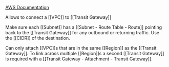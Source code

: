 [AWS Documentation](https://docs.aws.amazon.com/vpc/latest/tgw/tgw-vpn-attachments.html)

Allows to connect a [[VPC]] to [[Transit Gateway]]

Make sure each [[Subnet]] has a [[Subnet - Route Table - Route]] pointing back to the [[Transit Gateway]] for any outbound or returning traffic. Use the [[CIDR]] of the destination.

Can only attach [[VPC]]s that are in the same [[Region]] as the [[Transit Gateway]]. To link across multiple [[Region]]s a second [[Transit Gateway]] is required with a [[Transit Gateway - Attachment - Transit Gateway]].